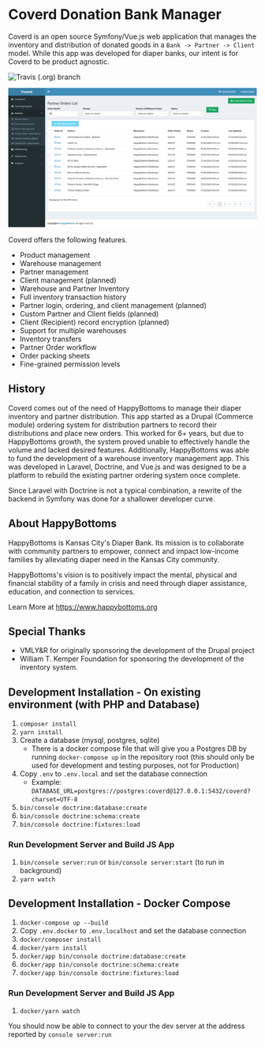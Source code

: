 # Coverd Donation Bank Manager

Coverd is an open source Symfony/Vue.js web application that manages the inventory and distribution of donated goods in a `Bank -> Partner -> Client` model. While this app was developed for diaper banks, our intent is for Coverd to be product agnostic.

![Travis (.org) branch](https://img.shields.io/travis/happybottoms/coverd/master?style=flat-square) 

![Coverd Screenshot](doc/screenshot.png)

Coverd offers the following features.

- Product management
- Warehouse management
- Partner management
- Client management (planned)
- Warehouse and Partner Inventory
- Full inventory transaction history
- Partner login, ordering, and client management (planned)
- Custom Partner and Client fields (planned)
- Client (Recipient) record encryption (planned)
- Support for multiple warehouses
- Inventory transfers
- Partner Order workflow
- Order packing sheets
- Fine-grained permission levels

## History

Coverd comes out of the need of HappyBottoms to manage their diaper inventory and partner distribution. This app started as a Drupal (Commerce module) ordering system for distribution partners to record their distributions and place new orders. This worked for 6+ years, but due to HappyBottoms growth, the system proved unable to effectively handle the volume and lacked desired features. Additionally, HappyBottoms was able to fund the development of a warehouse inventory management app. This was developed in Laravel, Doctrine, and Vue.js and was designed to be a platform to rebuild the existing partner ordering system once complete.

Since Laravel with Doctrine is not a typical combination, a rewrite of the backend in Symfony was done for a shallower developer curve.

## About HappyBottoms

HappyBottoms is Kansas City's Diaper Bank. Its mission is to collaborate with community partners to empower, connect and impact low-income families by alleviating diaper need in the Kansas City community. 

HappyBottoms's vision is to positively impact the mental, physical and financial stability of a family in crisis and need through diaper assistance, education, and connection to services.

Learn More at https://www.happybottoms.org

## Special Thanks

- VMLY&R for originally sponsoring the development of the Drupal project
- William T. Kemper Foundation for sponsoring the development of the inventory system.

## Development Installation - On existing environment (with PHP and Database)

1. `composer install`
1. `yarn install`
1. Create a database (mysql, postgres, sqlite)
    - There is a docker compose file that will give you a Postgres DB by running `docker-compose up` in the repository root (this should only be used for development and testing purposes, not for Production)
1. Copy `.env` to `.env.local` and set the database connection
    - Example: `DATABASE_URL=postgres://postgres:coverd@127.0.0.1:5432/coverd?charset=UTF-8`
1. `bin/console doctrine:database:create`
1. `bin/console doctrine:schema:create`
1. `bin/console doctrine:fixtures:load`

### Run Development Server and Build JS App

1. `bin/console server:run` or `bin/console server:start` (to run in background)
1. `yarn watch`


## Development Installation - Docker Compose

1. `docker-compose up --build`
1. Copy `.env.docker` to `.env.localhost` and set the database connection
1. `docker/composer install`
1. `docker/yarn install`
1. `docker/app bin/console doctrine:database:create`
1. `docker/app bin/console doctrine:schema:create`
1. `docker/app bin/console doctrine:fixtures:load`

### Run Development Server and Build JS App

1. `docker/yarn watch`

You should now be able to connect to your the dev server at the address reported by `console server:run`
